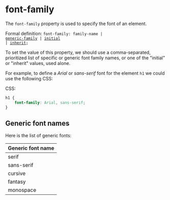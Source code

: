 # font-family

The `font-family` property is used to specify the font of an element.

Formal definition: <code>font-family: family-name | <a href="#font-family-generic">generic-family</a> | [initial](/stylo/documentation/css#css-property-values-initial) | [inherit](/stylo/documentation/css#css-property-values-inherit);</code>

To set the value of this property, we should use a comma-separated, prioritized list of specific or generic font family names, or one of the "initial" or "inherit" values, used alone.

For example, to define a _Arial_ or _sans-serif_ font for the element `h1` we could use the following CSS:

CSS:

``` css
h1 {
    font-family: Arial, sans-serif;
}
```

<h2 id="font-family-generic">Generic font names</h2>

Here is the list of generic fonts:

| Generic font name |
| ------ |
|serif|
|sans-serif|
|cursive|
|fantasy|   
|monospace|
